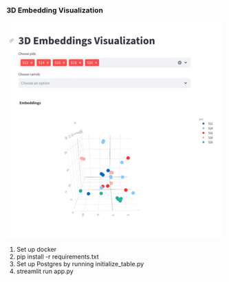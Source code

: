 ### 3D Embedding Visualization

![Demo](demo.png)

1. Set up docker
2. pip install -r requirements.txt
3. Set up Postgres by running initialize_table.py
3. streamlit run app.py